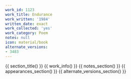 ```yaml
---
work_id: 1123
work_title: Endurance
work_written: '1984'
written_date: exact
work_collected: 'yes'
work_category: Poem
notes: null
icon: material/book
alternate_versions:
- 3483
---
```


{{ section_title() }}
{{ work_info() }}
{{ notes_section() }}
{{ appearances_section() }}
{{ alternate_versions_section() }}